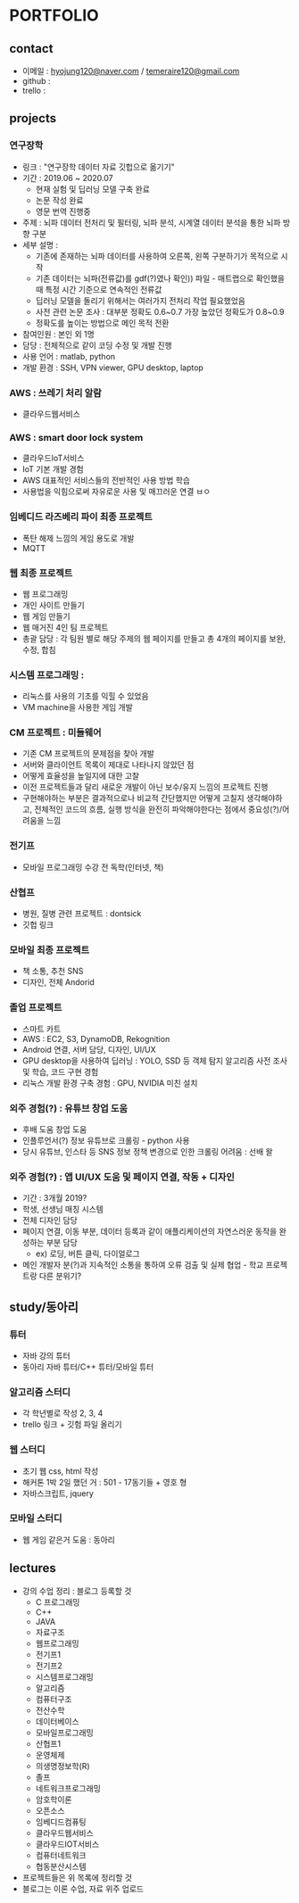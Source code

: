 # PORTFOLIO

## contact
- 이메일 : hyojung120@naver.com / temeraire120@gmail.com
- github : 
- trello : 

## projects
### 연구장학 
- 링크 : "연구장학 데이터 자료 깃헙으로 옮기기"
- 기간 : 2019.06 ~ 2020.07
  - 현재 실험 및 딥러닝 모델 구축 완료
  - 논문 작성 완료 
  - 영문 번역 진행중
- 주제 : 뇌파 데이터 전처리 및 필터링, 뇌파 분석, 시계열 데이터 분석을 통한 뇌파 방향 구분
- 세부 설명 : 
  - 기존에 존재하는 뇌파 데이터를 사용하여 오른쪽, 왼쪽 구분하기가 목적으로 시작
  - 기존 데이터는 뇌파(전류값)를 gdf(?)였나 확인)) 파일 - 매트랩으로 확인했을 때 특정 시간 기준으로 연속적인 전류값
  - 딥러닝 모델을 돌리기 위해서는 여러가지 전처리 작업 필요했었음
  - 사전 관련 논문 조사 : 대부분 정확도 0.6~0.7 가장 높았던 정확도가 0.8~0.9 
  - 정확도를 높이는 방법으로 메인 목적 전환
- 참여인원 : 본인 외 1명
- 담당 : 전체적으로 같이 코딩 수정 및 개발 진행
- 사용 언어 : matlab, python
- 개발 환경 : SSH, VPN viewer, GPU desktop, laptop
### AWS : 쓰레기 처리 알람
- 클라우드웹서비스 
### AWS : smart door lock system
- 클라우드IoT서비스
- IoT 기본 개발 경험 
- AWS 대표적인 서비스들의 전반적인 사용 방법 학습
- 사용법을 익힘으로써 자유로운 사용 및 매끄러운 연결 ㅂㅇ
### 임베디드 라즈베리 파이 최종 프로젝트 
- 폭탄 해제 느낌의 게임 용도로 개발 
- MQTT
### 웹 최종 프로젝트 
- 웹 프로그래밍
- 개인 사이트 만들기 
- 웹 게임 만들기 
- 웹 매거진 4인 팀 프로젝트 
- 총괄 담당 : 각 팀원 별로 해당 주제의 웹 페이지를 만들고 총 4개의 페이지를 보완, 수정, 합침 
### 시스템 프로그래밍 : 
- 리눅스를 사용의 기초를 익힐 수 있었음 
- VM machine을 사용한 게임 개발
### CM 프로젝트 : 미들웨어 
- 기존 CM 프로젝트의 문제점을 찾아 개발 
- 서버와 클라이언트 목록이 제대로 나타나지 않았던 점
- 어떻게 효율성을 높일지에 대한 고찰
- 이전 프로젝트들과 달리 새로운 개발이 아닌 보수/유지 느낌의 프로젝트 진행
- 구현해야하는 부분은 결과적으로나 비교적 간단했지만 어떻게 고칠지 생각해야하고, 전체적인 코드의 흐름, 실행 방식을 완전히 파악해야한다는 점에서 중요성(?)/어려움을 느낌
### 전기프
- 모바일 프로그래밍 수강 전 독학(인터넷, 책)
### 산협프
- 병원, 질병 관련 프로젝트 : dontsick
- 깃헙 링크
### 모바일 최종 프로젝트 
- 책 소통, 추천 SNS
- 디자인, 전체 Andorid
### 졸업 프로젝트 
- 스마트 카트
- AWS : EC2, S3, DynamoDB, Rekognition
- Android 연결, 서버 담당, 디자인, UI/UX
- GPU desktop을 사용하여 딥러닝 : YOLO, SSD 등 객체 탐지 알고리즘 사전 조사 및 학습, 코드 구현 경험
- 리눅스 개발 환경 구축 경험 : GPU, NVIDIA 미친 설치 
### 외주 경험(?) : 유튜브 창업 도움
- 후배 도움 창업 도움 
- 인플루언서(?) 정보 유튜브로 크롤링 - python 사용
- 당시 유튜브, 인스타 등 SNS 정보 정책 변경으로 인한 크롤링 어려움 : 선배 왈
### 외주 경험(?) : 앱 UI/UX 도움 및 페이지 연결, 작동 + 디자인
- 기간 : 3개월 2019? 
- 학생, 선생님 매칭 시스템 
- 전체 디자인 담당
- 페이지 연결, 이동 부분, 데이터 등록과 같이 애플리케이션의 자연스러운 동작을 완성하는 부분 담당
  - ex) 로딩, 버튼 클릭, 다이얼로그
- 메인 개발자 분(?)과 지속적인 소통을 통하여 오류 검출 및 실제 협업 - 학교 프로젝트랑 다른 분위기?

## study/동아리
### 튜터 
- 자바 강의 튜터 
- 동아리 자바 튜터/C++ 튜터/모바일 튜터
### 알고리즘 스터디
- 각 학년별로 작성 2, 3, 4
- trello 링크 + 깃험 파일 올리기 
### 웹 스터디
- 초기 웹 css, html 작성 
- 해커톤 1박 2일 했던 거 : 501 - 17동기들 + 영호 형
- 자바스크립트, jquery
### 모바일 스터디
- 웹 게임 같은거 도움 : 동아리 

## lectures
- 강의 수업 정리 : 블로그 등록할 것 
  - C 프로그래밍
  - C++ 
  - JAVA
  - 자료구조
  - 웹프로그래밍
  - 전기프1
  - 전기프2
  - 시스템프로그래밍
  - 알고리즘
  - 컴퓨터구조
  - 전산수학
  - 데이터베이스
  - 모바일프로그래밍
  - 산협프1
  - 운영체제
  - 의생명정보학(R)
  - 졸프
  - 네트워크프로그래밍
  - 암호학이론
  - 오픈소스
  - 임베디드컴퓨팅
  - 클라우드웹서비스
  - 클라우드IOT서비스
  - 컴퓨터네트워크
  - 협동분산시스템
- 프로젝트들은 위 목록에 정리할 것
- 블로그는 이론 수업, 자료 위주 업로드
